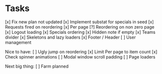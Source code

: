 # Tasks

[x] Fix new plan not updated
[x] Implement substat for specials in seed
[x] Requests fired on reordering
[x] Per page
[?] Reordering on non zero page
[x] Logout loading
[x] Specials ordering
[x] Hidden note if empty
[x] Teams divider
[x] Skeletons and lazy loaders
[x] Footer / Header
[ ] User management

Nice to have:
[ ] Ugly jump on reordering
[x] Limit Per page to item count
[x] Check spinner animations
[ ] Modal window scroll padding
[ ] Page loaders

Next big thing:
[ ] Farm planned
